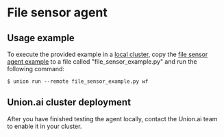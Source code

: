 # File sensor agent

## Usage example

To execute the provided example in a [local cluster](../../../development-cycle/running-in-a-local-cluster.md),
copy the [file sensor agent example](./file-sensor-agent-example.md) to a file called "file_sensor_example.py" and run the following command:

```{code-block} shell
$ union run --remote file_sensor_example.py wf
```

## Union.ai cluster deployment

After you have finished testing the agent locally, contact the Union.ai team to enable it in your cluster.
